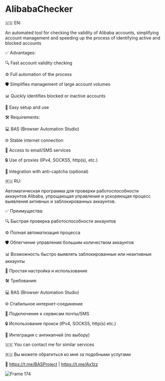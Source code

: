 # AlibabaChecker

🇺🇸 EN:

An automated tool for checking the validity of Alibaba accounts, simplifying account management and speeding up the process of identifying active and blocked accounts

✅ Advantages:

🔍 Fast account validity checking

⚙️ Full automation of the process

🛡️ Simplifies management of large account volumes

📊 Quickly identifies blocked or inactive accounts

🔧 Easy setup and use

🛠 Requirements:

💻 BAS (Browser Automation Studio)

🌐 Stable internet connection

🧩 Access to email/SMS services

🔒 Use of proxies (IPv4, SOCKS5, http(s), etc.)

🧠 Integration with anti-captcha (optional)

🇷🇺 RU:

Автоматическая программа для проверки работоспособности аккаунтов Alibaba, упрощающая управление и ускоряющая процесс выявления активных и заблокированных аккаунтов.

✅ Преимущества:

🔍 Быстрая проверка работоспособности аккаунтов

⚙️ Полная автоматизация процесса

🛡️ Облегчение управления большим количеством аккаунтов

📊 Возможность быстро выявлять заблокированные или неактивные аккаунты

🔧 Простая настройка и использование

🛠 Требования:

💻 BAS (Browser Automation Studio)

🌐 Стабильное интернет-соединение

🧩 Подключение к сервисам почты/SMS

🔒 Использование прокси (IPv4, SOCKS5, http(s) etc.)

🧠 Интеграция с антикапчей (по выбору)

🇺🇸 You can contact me for similar services

🇷🇺 Вы можете обратиться ко мне за подобными услугами

💬 https://t.me/BASProject | https://t.me/Ax1zz

![Frame 174](https://github.com/user-attachments/assets/7ae4c5d0-a424-45aa-bd8d-5818a20bb395)
